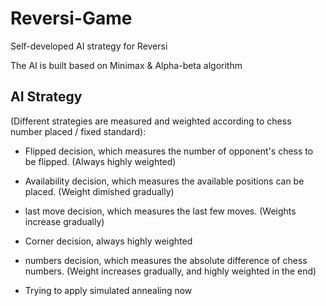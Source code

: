 # Reversi-Game
Self-developed AI strategy for Reversi

The AI is built based on Minimax & Alpha-beta algorithm

AI Strategy
-------
(Different strategies are measured and weighted according to chess number placed / fixed standard):

* Flipped decision, which measures the number of opponent's chess to be flipped. (Always highly weighted)

* Availability decision, which measures the available positions can be placed. (Weight dimished gradually)

* last move decision, which measures the last few moves. (Weights increase gradually)

* Corner decision, always highly weighted

* numbers decision, which measures the absolute difference of chess numbers. (Weight increases gradually, and highly weighted in the end)

* Trying to apply simulated annealing now
